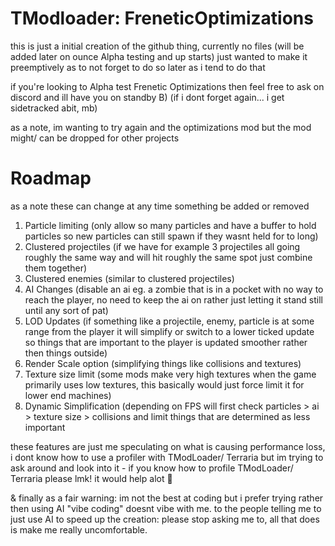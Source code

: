 # TModloader: FreneticOptimizations

this is just a initial creation of the github thing, currently no files (will be added later on ounce Alpha testing and up starts)
just wanted to make it preemptively as to not forget to do so later as i tend to do that

if you're looking to Alpha test Frenetic Optimizations then feel free to ask on discord and ill have you on standby B) (if i dont forget again... i get sidetracked abit, mb)

as a note, im wanting to try again and the optimizations mod but the mod might/ can be dropped for other projects

# Roadmap

as a note these can change at any time something be added or removed

1. Particle limiting (only allow so many particles and have a buffer to hold particles so new particles can still spawn if they wasnt held for to long)
2. Clustered projectiles (if we have for example 3 projectiles all going roughly the same way and will hit roughly the same spot just combine them together)
3. Clustered enemies (similar to clustered projectiles)
4. AI Changes (disable an ai eg. a zombie that is in a pocket with no way to reach the player, no need to keep the ai on rather just letting it stand still until any sort of pat)
5. LOD Updates (if something like a projectile, enemy, particle is at some range from the player it will simplify or switch to a lower ticked update so things that are important to the player is updated smoother rather then things outside)
6. Render Scale option (simplifying things like collisions and textures)
7. Texture size limit (some mods make very high textures when the game primarily uses low textures, this basically would just force limit it for lower end machines)
8. Dynamic Simplification (depending on FPS will first check particles > ai > texture size > collisions and limit things that are determined as less important

these features are just me speculating on what is causing performance loss, i dont know how to use a profiler with TModLoader/ Terraria but im trying to ask around and look into it - if you know how to profile TModLoader/ Terraria please lmk! it would help alot 🙏

& finally as a fair warning: im not the best at coding but i prefer trying rather then using AI "vibe coding" doesnt vibe with me.
to the people telling me to just use AI to speed up the creation: please stop asking me to, all that does is make me really uncomfortable.
